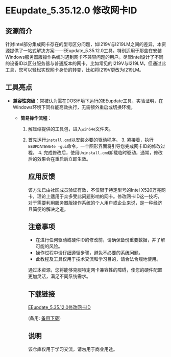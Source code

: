 # EEupdate_5.35.12.0 修改网卡ID

## 资源简介

针对Intel部分集成网卡存在的型号区分问题，如I219V与I219LM之间的差异，本资源提供了一站式解决方案——EEupdate_5.35.12.0工具。特别适用于那些在安装Windows服务器版操作系统时遇到网卡不兼容问题的用户。尽管Intel设计了不同的设备ID以区分服务器与普通版本的网卡，比如常见的I219V与I219LM，但通过此工具，您可以轻松实现网卡身份的转变，比如将I219V更改为I219LM。

## 工具亮点

- **兼容性突破**：常被认为需在DOS环境下运行的EEupdate工具，实验证明，在Windows环境下同样能高效执行，无需额外重启或切换环境。

  - **简易操作流程**：
    1. 解压缩提供的工具包，进入`win64e`文件夹。
      2. 首先运行`install.cmd`以安装必要的驱动程序。
        3. 紧接着，执行`EEUPDATEW64e -gui`命令，一个图形界面将引导您完成网卡ID的修改过程。
          4. 完成修改后，使用`Uninstall.cmd`卸载临时驱动，通常，修改后的效果会在重启后立即生效。

          ## 应用反馈

          该方法已由社区成员验证有效，不仅限于特定型号的Intel X520万兆网卡，理论上适用于众多受此问题影响的网卡。修改网卡ID这一技巧，对于需要利用服务器版操作系统的个人用户或企业来说，是一种经济且简便的解决之道。

          ## 注意事项

          - 在进行任何驱动或硬件ID的修改前，请确保备份重要数据，并了解可能的风险。
          - 操作过程中请仔细遵循步骤，避免不必要的系统问题。
          - 此教程及工具仅用于技术交流和学习目的，请合法合规地使用。

          通过本资源，您将能够克服特定网卡兼容性的障碍，使您的硬件配置更加灵活，满足不同系统需求。

          ## 下载链接
          [EEupdate_5.35.12.0修改网卡ID](https://pan.quark.cn/s/bde00fdb3893) 

          (备用: [备用下载](https://pan.baidu.com/s/1fzEb0NWB2Sm5aUq6LJ-UlA?pwd=1223))

          ## 说明

          该仓库仅用于学习交流，请勿用于商业用途。

